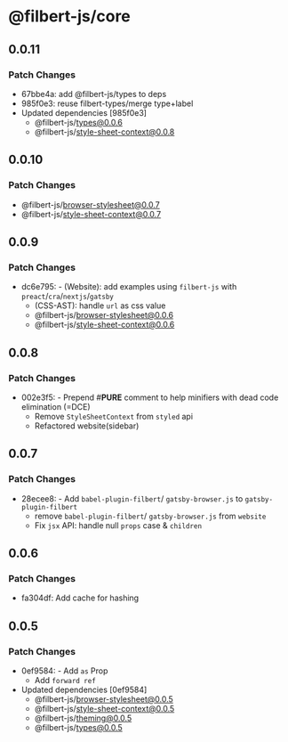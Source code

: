 # @filbert-js/core

## 0.0.11

### Patch Changes

- 67bbe4a: add @filbert-js/types to deps
- 985f0e3: reuse filbert-types/merge type+label
- Updated dependencies [985f0e3]
  - @filbert-js/types@0.0.6
  - @filbert-js/style-sheet-context@0.0.8

## 0.0.10

### Patch Changes

- @filbert-js/browser-stylesheet@0.0.7
- @filbert-js/style-sheet-context@0.0.7

## 0.0.9

### Patch Changes

- dc6e795: - (Website): add examples using `filbert-js` with `preact`/`cra`/`nextjs`/`gatsby`
  - (CSS-AST): handle `url` as css value
  - @filbert-js/browser-stylesheet@0.0.6
  - @filbert-js/style-sheet-context@0.0.6

## 0.0.8

### Patch Changes

- 002e3f5: - Prepend #**PURE** comment to help minifiers with dead code elimination (=DCE)
  - Remove `StyleSheetContext` from `styled` api
  - Refactored website(sidebar)

## 0.0.7

### Patch Changes

- 28ecee8: - Add `babel-plugin-filbert`/ `gatsby-browser.js` to `gatsby-plugin-filbert`
  - remove `babel-plugin-filbert`/ `gatsby-browser.js` from `website`
  - Fix `jsx` API: handle null `props` case & `children`

## 0.0.6

### Patch Changes

- fa304df: Add cache for hashing

## 0.0.5

### Patch Changes

- 0ef9584: - Add `as` Prop
  - Add `forward ref`
- Updated dependencies [0ef9584]
  - @filbert-js/browser-stylesheet@0.0.5
  - @filbert-js/style-sheet-context@0.0.5
  - @filbert-js/theming@0.0.5
  - @filbert-js/types@0.0.5
